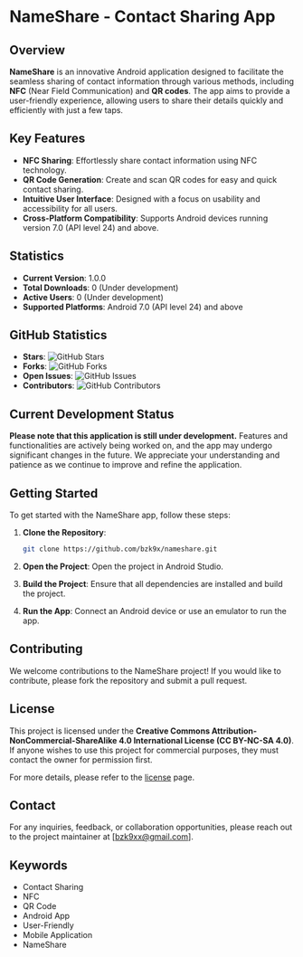 # NameShare - Contact Sharing App

## Overview

**NameShare** is an innovative Android application designed to facilitate the seamless sharing of contact information through various methods, including **NFC** (Near Field Communication) and **QR codes**. The app aims to provide a user-friendly experience, allowing users to share their details quickly and efficiently with just a few taps.

## Key Features

- **NFC Sharing**: Effortlessly share contact information using NFC technology.
- **QR Code Generation**: Create and scan QR codes for easy and quick contact sharing.
- **Intuitive User Interface**: Designed with a focus on usability and accessibility for all users.
- **Cross-Platform Compatibility**: Supports Android devices running version 7.0 (API level 24) and above.

## Statistics

- **Current Version**: 1.0.0
- **Total Downloads**: 0 (Under development)
- **Active Users**: 0 (Under development)
- **Supported Platforms**: Android 7.0 (API level 24) and above

## GitHub Statistics

- **Stars**: ![GitHub Stars](https://img.shields.io/github/stars/bzk9x/nameshare?style=social) 
- **Forks**: ![GitHub Forks](https://img.shields.io/github/forks/bzk9x/nameshare) 
- **Open Issues**: ![GitHub Issues](https://img.shields.io/github/issues/bzk9x/nameshare) 
- **Contributors**: ![GitHub Contributors](https://img.shields.io/github/contributors/bzk9x/nameshare) 

## Current Development Status

**Please note that this application is still under development.** Features and functionalities are actively being worked on, and the app may undergo significant changes in the future. We appreciate your understanding and patience as we continue to improve and refine the application.

## Getting Started

To get started with the NameShare app, follow these steps:

1. **Clone the Repository**:
   ```bash
   git clone https://github.com/bzk9x/nameshare.git
   ```

2. **Open the Project**:
   Open the project in Android Studio.

3. **Build the Project**:
   Ensure that all dependencies are installed and build the project.

4. **Run the App**:
   Connect an Android device or use an emulator to run the app.

## Contributing

We welcome contributions to the NameShare project! If you would like to contribute, please fork the repository and submit a pull request. 

## License

This project is licensed under the **Creative Commons Attribution-NonCommercial-ShareAlike 4.0 International License (CC BY-NC-SA 4.0)**. If anyone wishes to use this project for commercial purposes, they must contact the owner for permission first. 

For more details, please refer to the [license](https://creativecommons.org/licenses/by-nc-sa/4.0/) page.

## Contact

For any inquiries, feedback, or collaboration opportunities, please reach out to the project maintainer at [bzk9xx@gmail.com].

## Keywords

- Contact Sharing
- NFC
- QR Code
- Android App
- User-Friendly
- Mobile Application
- NameShare
